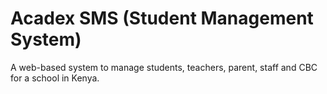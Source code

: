 # Acadex SMS (Student Management System)
A web-based system to manage students, teachers, parent, staff and CBC for a school in Kenya.
